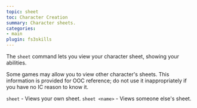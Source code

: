 ```yaml
---
topic: sheet
toc: Character Creation
summary: Character sheets.
categories:
- main
plugin: fs3skills
---
```

The `sheet` command lets you view your character sheet, showing your abilities.

Some games may allow you to view other character's sheets.  This information is provided for OOC reference; do not use it inappropriately if you have no IC reason to know it.

`sheet` - Views your own sheet.
`sheet <name>` - Views someone else's sheet.
